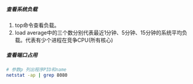 ##### 查看系统负载

1. top命令查看负载。
2. load average中的三个数分别代表最近1分钟、5分钟、15分钟的系统平均负载。代表有少个进程在竞争CPU(所有核心)

##### 查看端口占用

```bash
# 参数p 列出程序PID和name
netstat -ap | grep 8080
```

